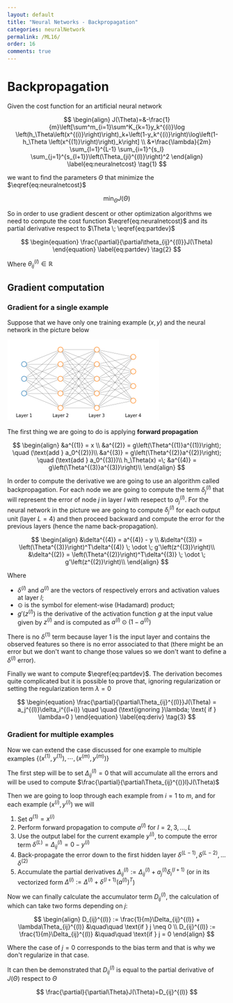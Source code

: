 ```yaml
---
layout: default
title: "Neural Networks - Backpropagation"
categories: neuralNetwork
permalink: /ML16/
order: 16
comments: true
---
```


#  Backpropagation

Given the cost function for an artificial neural network

$$
\begin{align}
J(\Theta)=&-\frac{1}{m}\left[\sum^m_{i=1}\sum^K_{k=1}y_k^{(i)}\log \left(h_\Theta\left(x^{(i)}\right)\right)_k+\left(1-y_k^{(i)}\right)\log\left(1-h_\Theta \left(x^{(1)}\right)\right)_k\right] \\
&+\frac{\lambda}{2m} \sum_{l=1}^{L-1} \sum_{i=1}^{s_l} \sum_{j=1}^{s_{l+1}}\left(\Theta_{ji}^{(l)}\right)^2
\end{align}
\label{eq:neuralnetcost} \tag{1}
$$

we want to find the parameters $\Theta$ that minimize the $\eqref{eq:neuralnetcost}$

$$
\min_{\Theta}J(\Theta)
$$

So in order to use gradient descent or other optimization algorithms we need to compute the cost function $\eqref{eq:neuralnetcost}$ and its partial derivative respect to $\Theta \; \eqref{eq:partdev}$ 

$$
\begin{equation}
\frac{\partial}{\partial\theta_{ij}^{(l)}}J(\Theta)
\end{equation}
\label{eq:partdev} \tag{2}
$$

Where $\theta_{ij}^{(l)} \in \mathbb{R}$

## Gradient computation

### Gradient for a single example
Suppose that we have only one training example $(x, y)$ and the neural network in the picture below


![png](ML-16-NeuralNetworkOptimization_files/ML-16-NeuralNetworkOptimization_2_0.png)


The first thing we are going to do is applying **forward propagation**

$$
\begin{align}
&a^{(1)} = x \\ 
&a^{(2)} = g\left(\Theta^{(1)}a^{(1)}\right); \quad (\text{add }  a_0^{(2)})\\ 
&a^{(3)} = g\left(\Theta^{(2)}a^{(2)}\right); \quad (\text{add }  a_0^{(3)})\\ 
h_\Theta(x) =\; &a^{(4)} = g\left(\Theta^{(3)}a^{(3)}\right)\\ 
\end{align}
$$

In order to compute the derivative we are going to use an algorithm called backpropagation. For each node we are going to compute the term $\delta_j^{(l)}$ that will represent the error of node $j$ in layer $l$ with resepect to $a_j^{(l)}$. For the neural network in the picture we are going to compute $\delta_j^{(l)}$ for each output unit (layer $L=4$) and then proceed backward and compute the error for the previous layers (hence the name back-propagation).

$$
\begin{align}
&\delta^{(4)} = a^{(4)} - y \\
&\delta^{(3)} = \left(\Theta^{(3)}\right)^T\delta^{(4)} \; \odot \; g'\left(z^{(3)}\right)\\ 
&\delta^{(2)} = \left(\Theta^{(2)}\right)^T\delta^{(3)} \; \odot \; g'\left(z^{(2)}\right)\\  
\end{align}
$$

Where

* $\delta^{(l)}$ and $a^{(l)}$ are the vectors of respectively errors and activation values at layer $l$; 
* $\odot$ is the symbol for element-wise (Hadamard) product;
* $g'\left(z^{(l)}\right)$ is the derivative of the activation function $g$ at the input value given by $z^{(l)}$ and is computed as $a^{(l)} \odot \left(1-a^{(l)}\right)$

There is no $\delta^{(1)}$ term because layer 1 is the input layer and contains the observed features so there is no error associated to that (there might be an error but we don't want to change those values so we don't want to define a $\delta^{(l)}$ error).

Finally we want to compute $\eqref{eq:partdev}$. The derivation becomes quite complicated but it is possible to prove that, ignoring regularization or setting the regularization term $\lambda=0$

$$
\begin{equation}
\frac{\partial}{\partial\Theta_{ij}^{(l)}}J(\Theta) = a_j^{(l)}\delta_i^{(l+i)} \quad \quad (\text{ignoring }\lambda; \text{ if } \lambda=0 )
\end{equation}
\label{eq:deriv} \tag{3}
$$

### Gradient for multiple examples
Now we can extend the case discussed for one example to multiple examples $\lbrace \left( x^{(1)}, y^{(1)}\right), \cdots, \left( x^{(m)}, y^{(m)}\right) \rbrace$

The first step will be to set $\Delta_{ij}^{(l)} = 0$ that will accumulate all the errors and will be used to compute $\frac{\partial}{\partial\Theta_{ij}^{()}l}J(\Theta)$

Then we are going to loop through each example from $i=1$ to $m$, and for each example $\left( x^{(i)}, y^{(i)}\right)$ we will

1. Set $a^{(1)} = x^{(i)}$
2. Perform forward propagation to compute $a^{(l)}$ for $l = 2, 3, \dots, L$
3. Use the output label for the current example $y^{(i)}$, to compute the error term $\delta^{(L)}=\Delta_{ij}^{(l)} = 0 - y^{(i)}$
4. Back-propagate the error down to the first hidden layer $\delta^{(L-1)}, \delta^{(L-2)}, \dots \delta^{(2)}$
5. Accumulate the partial derivatives $\Delta_{ij}^{(l)} := \Delta_{ij}^{(l)} + a_j^{(l)}\delta_i^{(l+1)}$ (or in its vectorized form $\Delta^{(l)} := \Delta^{(l)} + \delta^{(l+1)}\left(a^{(l)}\right)^T$)

Now we can finally calculate the accumulator term $D_{ij}^{(l)}$, the calculation of which can take two forms depending on $j$:

$$
\begin{align}
D_{ij}^{(l)} := \frac{1}{m}\Delta_{ij}^{(l)} + \lambda\Theta_{ij}^{(l)} &\quad\quad \text{if } j \neq 0 \\
D_{ij}^{(l)} := \frac{1}{m}\Delta_{ij}^{(l)} &\quad\quad \text{if } j = 0
\end{align}
$$

Where the case of $j=0$ corresponds to the bias term and that is why we don't regularize in that case.

It can then be demonstrated that $D_{ij}^{(l)}$ is equal to the partial derivative of $J(\Theta)$ respect to $\Theta$

$$
\frac{\partial}{\partial\Theta}J(\Theta)=D_{ij}^{(l)}
$$
